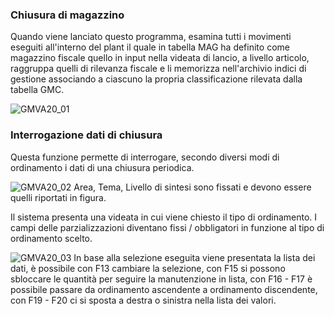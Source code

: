 ### Chiusura di magazzino
Quando viene lanciato questo programma, esamina tutti i movimenti eseguiti all'interno del plant il quale in tabella MAG ha definito come magazzino fiscale quello in input nella videata di lancio, a livello articolo, raggruppa quelli di rilevanza fiscale e li memorizza nell'archivio indici di gestione associando a ciascuno la propria classificazione rilevata dalla tabella GMC.

![GMVA20_01](http://doc.smeup.com/immagini/MBDOC_OGG-P_GMVA20/GMVA20_01.png)
### Interrogazione dati di chiusura
Questa funzione permette di interrogare, secondo diversi modi di ordinamento i dati di una chiusura periodica.

![GMVA20_02](http://doc.smeup.com/immagini/MBDOC_OGG-P_GMVA20/GMVA20_02.png)
Area, Tema, Livello di sintesi sono fissati e devono essere quelli riportati in figura.

Il sistema presenta una videata in cui viene chiesto il tipo di ordinamento.  I campi delle parzializzazioni diventano fissi / obbligatori in funzione al tipo di ordinamento scelto.

![GMVA20_03](http://doc.smeup.com/immagini/MBDOC_OGG-P_GMVA20/GMVA20_03.png)
In base alla selezione eseguita viene presentata la lista dei dati, è possibile con F13 cambiare la selezione,  con F15 si possono sbloccare le quantità per seguire la manutenzione in lista, con F16 - F17 è possibile passare da ordinamento ascendente a ordinamento discendente, con F19 - F20 ci si sposta a destra o sinistra nella lista dei valori.
